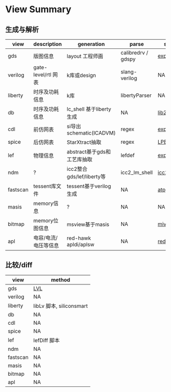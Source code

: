 
# View Summary

## 生成与解析

|view       |description    |generation |parse  | script
|-          |-              |-          |-      |-
|gds        | 版图信息              | layout 工程师画             | calibredrv / gdspy | [export_gds](../eda-tools/cadence/cadence.md#导出gds)
|verilog    | gate-level/rtl 网表 | k库或design                   | slang-verilog | NA
|liberty    | 时序及功耗信息       | k库                          | libertyParser | NA
|db         | 时序及功耗信息       | lc_shell 基于liberty 生成    | NA | [lib2db](../eda-tools/synopsys/lc.md#lc)
|cdl        | 前仿网表              | si导出schematic(ICADVM)     | regex | [export_cdl](../eda-tools/cadence/export_cdl/README.md)
|spice      | 后仿网表              | StarXtract抽取              | regex | [LPE](../eda-tools/synopsys/star_rc/LPE/README.md)
|lef        | 物理信息              | abstract基于gds和工艺库抽取    | lefdef   | [export_lef](../eda-tools/cadence/export_lef/README.md)
|ndm        | ?                     | icc2整合gds/lef/liberty等 | icc2_lm_shell     | [icc2](../eda-tools/synopsys/icc2.md)
|fastscan   |tessent库文件   | tessent基于verilog生成 | NA | [atpg](../eda-tools/mentor/tessent.md#verilog2celllibrary)
|masis      |memory信息     | ?                 | NA | NA
|bitmap     |memory位图信息  | msview基于masis | NA | [mivm](../eda-tools/synopsys/testmax.md#mivm)
|apl        | 电容/电流/电压等信息       | red-hawk apldi/aplsw               | NA  | [redhawk](../eda-tools/apache/reahawk/README.md)

## 比较/diff

|view       |method
|-          |-
|gds        | [LVL](../eda-tools/mentor/calibre.md#lvl)
|verilog    | NA
|liberty    | libLv 脚本, siliconsmart
|db         | NA
|cdl        | NA
|spice      | NA
|lef        | lefDiff 脚本
|ndm        | NA
|fastscan   | NA
|masis      | NA
|bitmap     | NA
|apl        | NA
